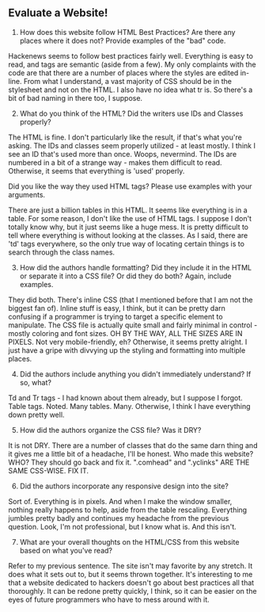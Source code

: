 ## Evaluate a Website! 
 
1) How does this website follow HTML Best Practices? Are there any places where 
it does not?  Provide examples of the "bad" code.

Hackenews seems to follow best practices fairly well. Everything is easy to read, and tags are semantic (aside from a few). My only complaints with the code are that there are a number of places where the styles are edited in-line. From what I understand, a vast majority of CSS should be in the stylesheet and not on the HTML. <tr style="height:5px"></tr> I also have no idea what tr is. So there's a bit of bad naming in there too, I suppose.
 
2) What do you think of the HTML? Did the writers use IDs and Classes properly? 

The HTML is fine. I don't particularly like the result, if that's what you're asking. The IDs and classes seem properly utilized - at least mostly. I think I see an ID that's used more than once. Woops, nevermind. The IDs are numbered in a bit of a strange way - makes them difficult to read. Otherwise, it seems that everything is 'used' properly.

Did you like the way they used HTML tags?  Please use examples with your arguments.

There are just a billion tables in this HTML. It seems like everything is in a table. For some reason, I don't like the use of HTML tags. I suppose I don't totally know why, but it just seems like a huge mess. It is pretty difficult to tell where everything is without looking at the classes. As I said, there are 'td' tags everywhere, so the only true way of locating certain things is to search through the class names.
 
3) How did the authors handle formatting? Did they include it in the HTML or 
separate it into a CSS file? Or did they do both?  Again, include examples.

They did both. There's inline CSS (that I mentioned before that I am not the biggest fan of). Inline stuff is easy, I think, but it can be pretty darn confusing if a programmer is trying to target a specific element to manipulate. The CSS file is actually quite small and fairly minimal in control - mostly coloring and font sizes. OH BY THE WAY, ALL THE SIZES ARE IN PIXELS. Not very mobile-friendly, eh? Otherwise, it seems pretty alright. I just have a gripe with divvying up the styling and formatting into multiple places.
 
4) Did the authors include anything you didn't immediately understand? 
If so, what?

Td and Tr tags - I had known about them already, but I suppose I forgot. Table tags. Noted. Many tables. Many. Otherwise, I think I have everything down pretty well. 
 
5) How did the authors organize the CSS file? Was it DRY?

It is not DRY. There are a number of classes that do the same darn thing and it gives me a little bit of a headache, I'll be honest. Who made this website? WHO? They should go back and fix it. ".comhead" and ".yclinks" ARE THE SAME CSS-WISE. FIX IT.
 
6) Did the authors incorporate any responsive design into the site?

Sort of. Everything is in pixels. And when I make the window smaller, nothing really happens to help, aside from the table rescaling. Everything jumbles pretty badly and continues my headache from the previous question. Look, I'm not professional, but I know what is. And this isn't.
 
7) What are your overall thoughts on the HTML/CSS from this website based on 
what you've read?

Refer to my previous sentence. The site isn't may favorite by any stretch. It does what it sets out to, but it seems thrown together. It's interesting to me that a website dedicated to hackers doesn't go about best practices all that thoroughly. It can be redone pretty quickly, I think, so it can be easier on the eyes of future programmers who have to mess around with it.